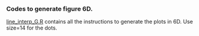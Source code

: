 ### Codes to generate figure 6D.
[line_interp_G.R](https://github.com/dvalenzano/Fig6/blob/master/Fig6D/line_interp.R"line_interp_G.R") contains all the instructions to generate the plots in 6D. Use size=14 for the dots.
